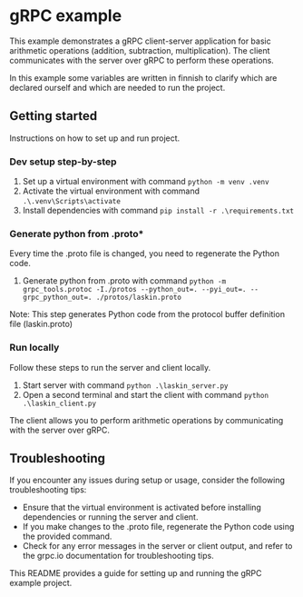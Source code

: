 # gRPC example

This example demonstrates a gRPC client-server application for basic arithmetic operations (addition, subtraction, multiplication). The client communicates with the server over gRPC to perform these operations.

In this example some variables are written in finnish to clarify which are declared ourself and which are needed to run the project.

## Getting started

Instructions on how to set up and run project.

### Dev setup step-by-step

1. Set up a virtual environment with command `python -m venv .venv`
2. Activate the virtual environment with command `.\.venv\Scripts\activate`
3. Install dependencies with command `pip install -r .\requirements.txt`

### Generate python from .proto*
Every time the .proto file is changed, you need to regenerate the Python code.

1. Generate python from .proto with command `python -m grpc_tools.protoc -I./protos --python_out=. --pyi_out=. --grpc_python_out=. ./protos/laskin.proto`

Note: This step generates Python code from the protocol buffer definition file (laskin.proto)

### Run locally
Follow these steps to run the server and client locally.

1. Start server with command `python .\laskin_server.py`
2. Open a second terminal and start the client with command `python .\laskin_client.py`

The client allows you to perform arithmetic operations by communicating with the server over gRPC.

## Troubleshooting
If you encounter any issues during setup or usage, consider the following troubleshooting tips:

* Ensure that the virtual environment is activated before installing dependencies or running the server and client.
* If you make changes to the .proto file, regenerate the Python code using the provided command.
* Check for any error messages in the server or client output, and refer to the grpc.io documentation for troubleshooting tips.

This README provides a guide for setting up and running the gRPC example project.